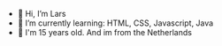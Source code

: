 - 👋 Hi, I’m Lars
- 👀 I’m currently learning: HTML, CSS, Javascript, Java
- 🌱 I'm 15 years old. And im from the Netherlands
